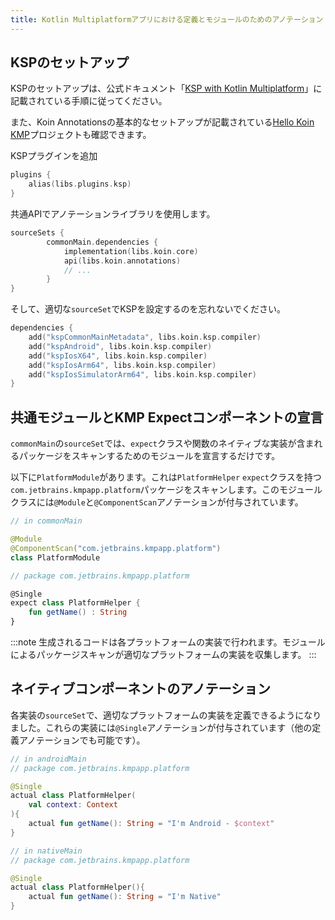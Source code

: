 ```yaml
---
title: Kotlin Multiplatformアプリにおける定義とモジュールのためのアノテーション
---
```


## KSPのセットアップ

KSPのセットアップは、公式ドキュメント「[KSP with Kotlin Multiplatform](https://kotlinlang.org/docs/ksp-multiplatform.html)」に記載されている手順に従ってください。

また、Koin Annotationsの基本的なセットアップが記載されている[Hello Koin KMP](https://github.com/InsertKoinIO/hello-kmp/tree/annotations)プロジェクトも確認できます。

KSPプラグインを追加

```kotlin
plugins {
    alias(libs.plugins.ksp)
}
```

共通APIでアノテーションライブラリを使用します。

```kotlin
sourceSets {
        commonMain.dependencies {
            implementation(libs.koin.core)
            api(libs.koin.annotations)
            // ...
        }
}
```

そして、適切な`sourceSet`でKSPを設定するのを忘れないでください。

```kotlin
dependencies {
    add("kspCommonMainMetadata", libs.koin.ksp.compiler)
    add("kspAndroid", libs.koin.ksp.compiler)
    add("kspIosX64", libs.koin.ksp.compiler)
    add("kspIosArm64", libs.koin.ksp.compiler)
    add("kspIosSimulatorArm64", libs.koin.ksp.compiler)
}
```

## 共通モジュールとKMP Expectコンポーネントの宣言

`commonMain`の`sourceSet`では、`expect`クラスや関数のネイティブな実装が含まれるパッケージをスキャンするためのモジュールを宣言するだけです。

以下に`PlatformModule`があります。これは`PlatformHelper` `expect`クラスを持つ`com.jetbrains.kmpapp.platform`パッケージをスキャンします。このモジュールクラスには`@Module`と`@ComponentScan`アノテーションが付与されています。

```kotlin
// in commonMain

@Module
@ComponentScan("com.jetbrains.kmpapp.platform")
class PlatformModule

// package com.jetbrains.kmpapp.platform 

@Single
expect class PlatformHelper {
    fun getName() : String
}
```

:::note
生成されるコードは各プラットフォームの実装で行われます。モジュールによるパッケージスキャンが適切なプラットフォームの実装を収集します。
:::

## ネイティブコンポーネントのアノテーション

各実装の`sourceSet`で、適切なプラットフォームの実装を定義できるようになりました。これらの実装には`@Single`アノテーションが付与されています（他の定義アノテーションでも可能です）。

```kotlin
// in androidMain
// package com.jetbrains.kmpapp.platform

@Single
actual class PlatformHelper(
    val context: Context
){
    actual fun getName(): String = "I'm Android - $context"
}

// in nativeMain
// package com.jetbrains.kmpapp.platform

@Single
actual class PlatformHelper(){
    actual fun getName(): String = "I'm Native"
}